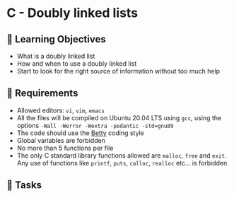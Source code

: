 # C - Doubly linked lists

## :closed_book: Learning Objectives

-   What is a doubly linked list
-   How and when to use a doubly linked list
-   Start to look for the right source of information without too much help


## :pushpin: Requirements

-   Allowed editors:  `vi`,  `vim`,  `emacs`
-   All the files will be compiled on Ubuntu 20.04 LTS using  `gcc`, using the options  `-Wall -Werror -Wextra -pedantic -std=gnu89`
-   The code should use the [Betty](https://github.com/holbertonschool/Betty/wiki) coding style
-  Global variables are forbidden
-   No more than 5 functions per file
-   The only C standard library functions allowed are  `malloc`,  `free`  and  `exit`. Any use of functions like  `printf`,  `puts`,  `calloc`,  `realloc`  etc… is forbidden


## :dart: Tasks
